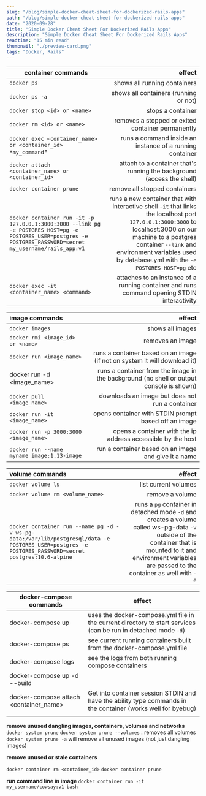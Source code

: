 ```yaml
---
slug: "/blog/simple-docker-cheat-sheet-for-dockerized-rails-apps"
path: "/blog/simple-docker-cheat-sheet-for-dockerized-rails-apps"
date: "2020-09-28"
title: "Simple Docker Cheat Sheet For Dockerized Rails Apps"
description: "Simple Docker Cheat Sheet For Dockerized Rails Apps"
readtime: "15 min read"
thumbnail: "./preview-card.png"
tags: "Docker, Rails"
---
```


| container commands                                                                                                                                             |                                                                                                                                                                                                                                                         effect |
| -------------------------------------------------------------------------------------------------------------------------------------------------------------- | -------------------------------------------------------------------------------------------------------------------------------------------------------------------------------------------------------------------------------------------------------------: |
| `docker ps`                                                                                                                                                    |                                                                                                                                                                                                                                   shows all running containers |
| `docker ps -a`                                                                                                                                                 |                                                                                                                                                                                                                          shows all containers (running or not) |
| `docker stop <id> or <name>`                                                                                                                                   |                                                                                                                                                                                                                                              stops a container |
| `docker rm <id> or <name>`                                                                                                                                     |                                                                                                                                                                                                              removes a stopped or exited container permanently |
| `docker exec <container_name> or <container_id> *my_command`\*                                                                                                 |                                                                                                                                                                                                       runs a command inside an instance of a running container |
| `docker attach <container_name> or <container_id>`                                                                                                             |                                                                                                                                                                                         attach to a container that's running the background (access the shell) |
| `docker container prune`                                                                                                                                       |                                                                                                                                                                                                                                  remove all stopped containers |
| `docker container run -it -p 127.0.0.1:3000:3000 --link pg -e POSTGRES_HOST=pg -e POSTGRES_USER=postgres -e POSTGRES_PASSWORD=secret my_username/rails_app:v1` | runs a new container that with interactive shell `-it` that links the localhost port `127.0.0.1:3000:3000` to localhost:3000 on our machine to a postgres container `--link` and environment variables used by database.yml with the `-e POSTGRES_HOST=pg` etc |
| `docker exec -it <container_name> <command>`                                                                                                                   |                                                                                                                                                                    attaches to an instance of a running container and runs command opening STDIN interactivity |

| image commands                              |                                                                                  effect |
| :------------------------------------------ | --------------------------------------------------------------------------------------: |
| `docker images`                             |                                                                        shows all images |
| `docker rmi <image_id> or <name>`           |                                                                        removes an image |
| `docker run <image_name>`                   |               runs a container based on an image (if not on system it will download it) |
| docker run -d <image_name>                  | runs a container from the image in the background (no shell or output console is shown) |
| `docker pull <image_name>`                  |                                         downloads an image but does not run a container |
| `docker run -it <image_name>`               |                                    opens container with STDIN prompt based off an image |
| `docker run -p 3000:3000 <image_name>`      |                            opens a container with the ip address accessible by the host |
| `docker run --name myname image:1.13-image` |                                    run a container based on an image and give it a name |

| volume commands                                                                                                                                       |                                                                                                                                                                                                         effect |
| :---------------------------------------------------------------------------------------------------------------------------------------------------- | -------------------------------------------------------------------------------------------------------------------------------------------------------------------------------------------------------------: |
| `docker volume ls`                                                                                                                                    |                                                                                                                                                                                           list current volumes |
| `docker volume rm <volume_name>`                                                                                                                      |                                                                                                                                                                                                remove a volume |
| `docker container run --name pg -d -v ws-pg-data:/var/lib/postgresql/data -e POSTGRES_USER=postgres -e POSTGRES_PASSWORD=secret postgres:10.6-alpine` | runs a `pg` container in detached mode `-d` and creates a volume called ws-pg-data `-v` outside of the container that is mounted to it and environment variables are passed to the container as well with `-e` |

| docker-compose commands                | effect                                                                                                         |
| -------------------------------------- | -------------------------------------------------------------------------------------------------------------- |
| docker-compose up                      | uses the docker-compose.yml file in the current directory to start services (can be run in detached mode `-d`) |
| docker-compose ps                      | see current running containers built from the docker-compose.yml file                                          |
| docker-compose logs                    | see the logs from both running compose containers                                                              |
| docker-compose up -d --build           |                                                                                                                |
| docker-compose attach <container_name> | Get into container session STDIN and have the ability type commands in the container (works well for byebug)   |
|                                        |                                                                                                                |

**remove unused dangling images, containers, volumes and networks**
`docker system prune`
`docker system prune --volumes` : removes all volumes
`docker system prune -a` will remove all unused images (not just dangling images)

**remove unused or stale containers**

`docker container rm <container_id>`
`docker container prune`

**run command line in image**
`docker container run -it my_username/cowsay:v1 bash`
